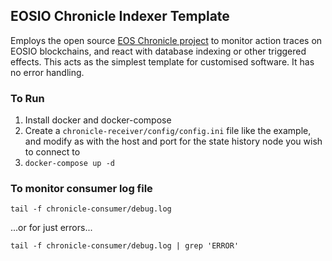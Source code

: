 ## EOSIO Chronicle Indexer Template

Employs the open source [EOS Chronicle project](https://github.com/EOSChronicleProject/eos-chronicle) to monitor action traces on EOSIO blockchains, and react with database indexing or other triggered effects. This acts as the simplest template for customised software. It has no error handling.

### To Run

1) Install docker and docker-compose
2) Create a `chronicle-receiver/config/config.ini` file like the example, and modify as with the host and port for the state history node you wish to connect to
3) `docker-compose up -d`

### To monitor consumer log file
`tail -f chronicle-consumer/debug.log`

...or for just errors...

`tail -f chronicle-consumer/debug.log | grep 'ERROR'`


